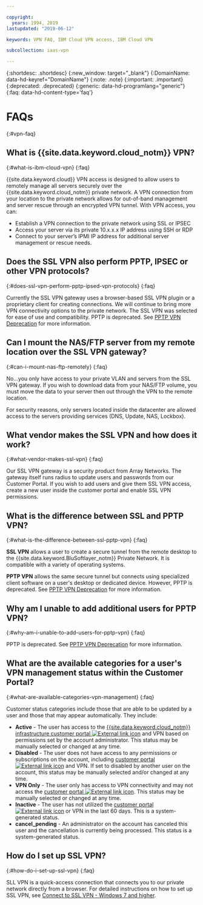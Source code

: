 ```yaml
---

copyright:
  years: 1994, 2019
lastupdated: "2019-06-12"

keywords: VPN FAQ, IBM Cloud VPN access, IBM Cloud VPN

subcollection: iaas-vpn

---
```


{:shortdesc: .shortdesc}
{:new_window: target="_blank"}
{:DomainName: data-hd-keyref="DomainName"}
{:note: .note}
{:important: .important}
{:deprecated: .deprecated}
{:generic: data-hd-programlang="generic"}
{:faq: data-hd-content-type='faq'}

# FAQs
{:#vpn-faq}

## What is {{site.data.keyword.cloud_notm}} VPN?
{:#what-is-ibm-cloud-vpn}
{:faq}

{{site.data.keyword.cloud}} VPN access is designed to allow users to remotely manage all servers securely over the {{site.data.keyword.cloud_notm}} private network.  A VPN connection from your location to the private network allows for out-of-band management and server rescue through an encrypted VPN tunnel. With VPN access, you can:

* Establish a VPN connection to the private network using SSL or IPSEC
* Access your server via its private 10.x.x.x IP address using SSH or RDP
* Connect to your server’s IPMI IP address for additional server management or rescue needs.


## Does the SSL VPN also perform PPTP, IPSEC or other VPN protocols?
{:#does-ssl-vpn-perform-pptp-ipsed-vpn-protocols}
{:faq}

Currently the SSL VPN gateway uses a browser-based SSL VPN plugin or a proprietary client for creating connections. We will continue to bring more VPN connectivity options to the private network. The SSL VPN was selected for ease of use and compatibility. PPTP is deprecated. See [PPTP VPN Deprecation](/docs/infrastructure/iaas-vpn?topic=VPN-pptp-vpn-deprecation) for more information.



## Can I mount the NAS/FTP server from my remote location over the SSL VPN gateway?
{:#can-i-mount-nas-ftp-remotely}
{:faq}

No...you only have access to your private VLAN and servers from the SSL VPN gateway. If you wish to download data from your NAS/FTP volume, you must move the data to your server then out through the VPN to the remote location.

For security reasons, only servers located inside the datacenter are allowed access to the servers providing services (DNS, Update, NAS, Lockbox).


## What vendor makes the SSL VPN and how does it work?
{:#what-vendor-makes-ssl-vpn}
{:faq}

Our SSL VPN gateway is a security product from Array Networks.  The gateway itself runs radius to update users and passwords from our Customer Portal. If you wish to add users and give them SSL VPN access, create a new user inside the customer portal and enable SSL VPN permissions.


## What is the difference between SSL and PPTP VPN?
{:#what-is-the-difference-between-ssl-pptp-vpn}
{:faq}

**SSL VPN** allows a user to create a secure tunnel from the remote desktop to the {{site.data.keyword.BluSoftlayer_notm}} Private Network. It is compatible with a variety of operating systems.

**PPTP VPN** allows the same secure tunnel but connects using specialized client software on a user's desktop or dedicated device. However, PPTP is deprecated. See [PPTP VPN Deprecation](/docs/infrastructure/iaas-vpn?topic=VPN-pptp-vpn-deprecation) for more information.

## Why am I unable to add additional users for PPTP VPN?
{:#why-am-i-unable-to-add-users-for-pptp-vpn}
{:faq}

PPTP is deprecated. See [PPTP VPN Deprecation](/docs/infrastructure/iaas-vpn?topic=VPN-pptp-vpn-deprecation) for more information.

## What are the available categories for a user's VPN management status within the Customer Portal?
{:#what-are-available-categories-vpn-management}
{:faq}

Customer status categories include those that are able to be updated by a user and those that may appear automatically. They include:

* **Active** - The user has access to the [{{site.data.keyword.cloud_notm}} infrastructure customer portal ![External link icon](../../icons/launch-glyph.svg "External link icon")](https://control.softlayer.com/) and VPN based on permissions set by the account administrator. This status may be manually selected or changed at any time.
* **Disabled** - The user does not have access to any permissions or subscriptions on the account, including [customer portal ![External link icon](../../icons/launch-glyph.svg "External link icon")](https://control.softlayer.com/) and VPN. If set to disabled by another user on the account, this status may be manually selected and/or changed at any time.
* **VPN Only** - The user only has access to VPN connectivity and may not access the [customer portal ![External link icon](../../icons/launch-glyph.svg "External link icon")](https://control.softlayer.com/). This status may be manually selected or changed at any time.
* **Inactive** - The user has not utilized the [customer portal ![External link icon](../../icons/launch-glyph.svg "External link icon")](https://control.softlayer.com/) or VPN in the last 60 days. This is a system-generated status.
* **cancel_pending** - An administrator on the account has canceled this user and the cancellation is currently being processed. This status is a system-generated status.

## How do I set up SSL VPN?
{:#how-do-i-set-up-ssl-vpn}
{:faq}

SLL VPN is a quick-access connection that connects you to our private network directly from a browser. For detailed instructions on how to set up SSL VPN, see [Connect to SSL VPN - Windows 7 and higher](/docs/infrastructure/iaas-vpn?topic=VPN-connect-ssl-vpn-windows7#connect-ssl-vpn-windows7).


